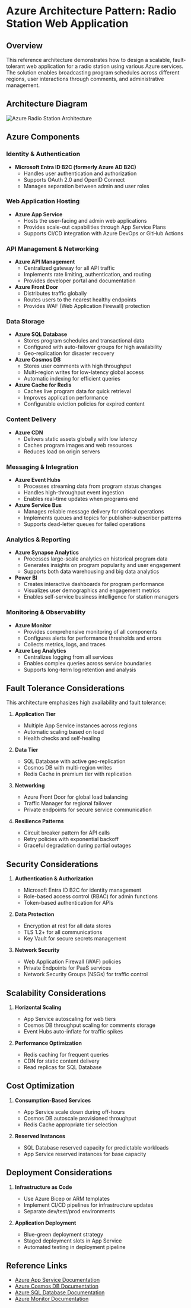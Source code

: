 # Azure Architecture Pattern: Radio Station Web Application

## Overview

This reference architecture demonstrates how to design a scalable, fault-tolerant web application for a radio station using various Azure services. The solution enables broadcasting program schedules across different regions, user interactions through comments, and administrative management.

## Architecture Diagram

![Azure Radio Station Architecture](https://example.com/placeholder-for-diagram.png)

## Azure Components

### Identity & Authentication

- **Microsoft Entra ID B2C (formerly Azure AD B2C)**
  - Handles user authentication and authorization
  - Supports OAuth 2.0 and OpenID Connect
  - Manages separation between admin and user roles

### Web Application Hosting

- **Azure App Service**
  - Hosts the user-facing and admin web applications
  - Provides scale-out capabilities through App Service Plans
  - Supports CI/CD integration with Azure DevOps or GitHub Actions

### API Management & Networking

- **Azure API Management**
  - Centralized gateway for all API traffic
  - Implements rate limiting, authentication, and routing
  - Provides developer portal and documentation
- **Azure Front Door**
  - Distributes traffic globally
  - Routes users to the nearest healthy endpoints
  - Provides WAF (Web Application Firewall) protection

### Data Storage

- **Azure SQL Database**
  - Stores program schedules and transactional data
  - Configured with auto-failover groups for high availability
  - Geo-replication for disaster recovery
- **Azure Cosmos DB**
  - Stores user comments with high throughput
  - Multi-region writes for low-latency global access
  - Automatic indexing for efficient queries
- **Azure Cache for Redis**
  - Caches live program data for quick retrieval
  - Improves application performance
  - Configurable eviction policies for expired content

### Content Delivery

- **Azure CDN**
  - Delivers static assets globally with low latency
  - Caches program images and web resources
  - Reduces load on origin servers

### Messaging & Integration

- **Azure Event Hubs**
  - Processes streaming data from program status changes
  - Handles high-throughput event ingestion
  - Enables real-time updates when programs end
- **Azure Service Bus**
  - Manages reliable message delivery for critical operations
  - Implements queues and topics for publisher-subscriber patterns
  - Supports dead-letter queues for failed operations

### Analytics & Reporting

- **Azure Synapse Analytics**
  - Processes large-scale analytics on historical program data
  - Generates insights on program popularity and user engagement
  - Supports both data warehousing and big data analytics
- **Power BI**
  - Creates interactive dashboards for program performance
  - Visualizes user demographics and engagement metrics
  - Enables self-service business intelligence for station managers

### Monitoring & Observability

- **Azure Monitor**
  - Provides comprehensive monitoring of all components
  - Configures alerts for performance thresholds and errors
  - Collects metrics, logs, and traces
- **Azure Log Analytics**
  - Centralizes logging from all services
  - Enables complex queries across service boundaries
  - Supports long-term log retention and analysis

## Fault Tolerance Considerations

This architecture emphasizes high availability and fault tolerance:

1. **Application Tier**
   - Multiple App Service instances across regions
   - Automatic scaling based on load
   - Health checks and self-healing

2. **Data Tier**
   - SQL Database with active geo-replication
   - Cosmos DB with multi-region writes
   - Redis Cache in premium tier with replication

3. **Networking**
   - Azure Front Door for global load balancing
   - Traffic Manager for regional failover
   - Private endpoints for secure service communication

4. **Resilience Patterns**
   - Circuit breaker pattern for API calls
   - Retry policies with exponential backoff
   - Graceful degradation during partial outages

## Security Considerations

1. **Authentication & Authorization**
   - Microsoft Entra ID B2C for identity management
   - Role-based access control (RBAC) for admin functions
   - Token-based authentication for APIs

2. **Data Protection**
   - Encryption at rest for all data stores
   - TLS 1.2+ for all communications
   - Key Vault for secure secrets management

3. **Network Security**
   - Web Application Firewall (WAF) policies
   - Private Endpoints for PaaS services
   - Network Security Groups (NSGs) for traffic control

## Scalability Considerations

1. **Horizontal Scaling**
   - App Service autoscaling for web tiers
   - Cosmos DB throughput scaling for comments storage
   - Event Hubs auto-inflate for traffic spikes

2. **Performance Optimization**
   - Redis caching for frequent queries
   - CDN for static content delivery
   - Read replicas for SQL Database

## Cost Optimization

1. **Consumption-Based Services**
   - App Service scale down during off-hours
   - Cosmos DB autoscale provisioned throughput
   - Redis Cache appropriate tier selection

2. **Reserved Instances**
   - SQL Database reserved capacity for predictable workloads
   - App Service reserved instances for base capacity

## Deployment Considerations

1. **Infrastructure as Code**
   - Use Azure Bicep or ARM templates
   - Implement CI/CD pipelines for infrastructure updates
   - Separate dev/test/prod environments

2. **Application Deployment**
   - Blue-green deployment strategy
   - Staged deployment slots in App Service
   - Automated testing in deployment pipeline

## Reference Links

- [Azure App Service Documentation](https://learn.microsoft.com/en-us/azure/app-service/)
- [Azure Cosmos DB Documentation](https://learn.microsoft.com/en-us/azure/cosmos-db/)
- [Azure SQL Database Documentation](https://learn.microsoft.com/en-us/azure/azure-sql/database/)
- [Azure Monitor Documentation](https://learn.microsoft.com/en-us/azure/azure-monitor/)
